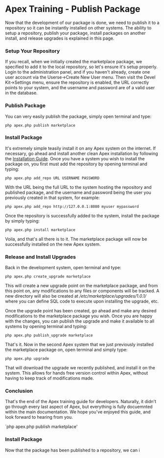 
# Apex Training - Publish Package

Now that the development of our package is done, we need to publish it to a repository so it can be instantly installed 
on other systems.  The ability to setup a repository, publish your package, install packages on another install, and release upgrades is 
explained in this page.


### Setup Your Repository

If you recall, when we initially created the marketplace package, we specified to add it to the local repository, so let's ensure it's setup properly.  Login 
to the administration panel, and if you haven't already, create one user account via the Userse->Create New User menu.  Then 
visit the Devel Kit->Settings menu, ensure the repository is enabled, the URL correctly points to your system, and the username and password are of a valid user in the database.  


### Publish Package

You can very easily publish the package, simply open terminal and type:

`php apex.php publish marketplace`


### Install Package

It's extremely simple teasily install it on any Apex system on the internet.  If necessary, go ahead and 
install another clean Apex installation by following the [Installation Guide](../install.md).  Once you have a system you wish to 
install the package on, you first must add the repository by opening terminal and typing:

`php apex.php add_repo URL USERNAME PASSWORD`

With the URL being the full URL to the system hosting the repository and published package, and the username and password being the user you previously created in that system, for example:

`php apex.php add_repo http://127.0.0.1:8080 myuser mypassword`

Once the repository is successfully added to the system, install the package by simply typing:

`php apex.php install marketplace`

Voila, and that's all there is to it.  The marketplace package will now be successfully installed on the new Apex system.


### Release and Install Upgrades

Back in the development system, open terminal and type:

`php apex.php create_upgrade marketplace`

This will create a new upgrade point on the marketplace package, and from this point on, any modifications to any files or components will be tracked.  A new directory will also be 
created at */etc/marketplace/upgrades/1.0.1/* where you can define SQL code to execute upon installing the upgrade, etc.

Once the upgrade point has been created, go ahead and make any desired modifications to the marketplace package you wish.  Once you are happy with the changes, you can publish the upgrade and make it available to all 
systems by opening terminal and typing:

`php apex.php publish_upgrade marketplace`

That's it.  Now in the second Apex system that we just previously installed the marketplace package on, open terminal and simply type:

`php apex.php upgrade`

That will download the upgrade we recently published, and install it on the system.  This allows for hands free version control within Apex, without having to keep track of modifications made.


### Conclusion

That's the end of the Apex training guide for developers.  Naturally, it didn't go through every last aspect of Apex, but everything is fully docuemnted within the main 
documentation.  We hope you've enjoyed this guide, and look forward to hearing from you.


 

`php apex.php publish marketplace'


### Install Package

Now that the package has been published to a repository, we can i



